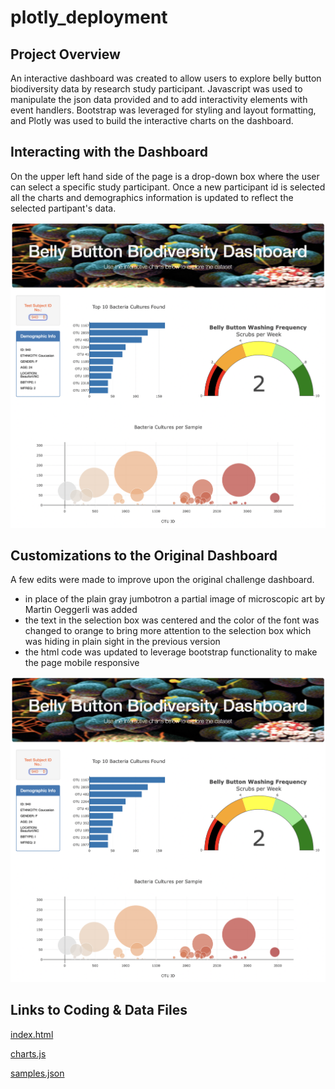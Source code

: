 # plotly_deployment

## Project Overview
An interactive dashboard was created to allow users to explore belly button biodiversity data by research study participant.  Javascript was used to manipulate the json data provided and to add interactivity elements with event handlers.  Bootstrap was leveraged for styling and layout formatting, and Plotly was used to build the interactive charts on the dashboard.


## Interacting with the Dashboard
On the upper left hand side of the page is a drop-down box where the user can select a specific study participant.  Once a new participant id is selected all the charts and demographics information is updated to reflect the selected partipant's data.

![image_name](https://github.com/Christopheremorgan/plotly_deployment/blob/main/BellyButtonDashboard.png)


## Customizations to the Original Dashboard
A few edits were made to improve upon the original challenge dashboard.
- in place of the plain gray jumbotron a partial image of microscopic art by Martin Oeggerli was added
- the text in the selection box was centered and the color of the font was changed to orange to bring more attention to the selection box which was hiding in plain sight in the previous version
- the html code was updated to leverage bootstrap functionality to make the page mobile responsive

![image_name](https://github.com/Christopheremorgan/plotly_deployment/blob/main/BellyButtonDashboard.png)

## Links to Coding & Data Files

[index.html](https://github.com/Christopheremorgan/plotly_deployment/blob/main/index.html) 

[charts.js](https://github.com/Christopheremorgan/plotly_deployment/blob/main/charts.js) 

[samples.json](https://github.com/Christopheremorgan/plotly_deployment/blob/main/samples.json) 
